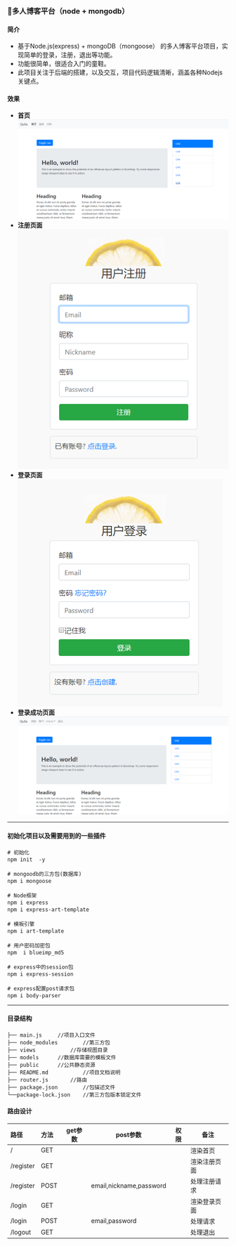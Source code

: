 ### 🍇多人博客平台（node + mongodb）

#### 简介

- 基于Node.js(express) + mongoDB（mongoose） 的多人博客平台项目，实现简单的登录，注册，退出等功能。
- 功能很简单，很适合入门的童鞋。
- 此项目关注于后端的搭建，以及交互，项目代码逻辑清晰，涵盖各种Nodejs关键点。

####  效果

- **首页**
![首页](./public/img/Home.png)
- **注册页面**
![注册页面](./public/img/registerPage.png)
- **登录页面**
![注册页面](./public/img/loginPage.png)
- **登录成功页面**
![注册页面](./public/img/loginHome.png)
***************

####  初始化项目以及需要用到的一些插件

```
# 初始化
npm init  -y 

# mongoodb的三方包(数据库)
npm i mongoose

# Node框架
npm i express
npm i express-art-template

# 模板引擎
npm i art-template

# 用户密码加密包
npm  i blueimp_md5

# express中的session包
npm i express-session

# express配置post请求包
npm i body-parser
```

*****************

####  目录结构

```
├── main.js		//项目入口文件
├── node_modules     	//第三方包
├── views       	//存储视图目录
├── models      //数据库需要的模板文件
├── public	 	//公共静态资源
├── README.md        	//项目文档说明
├── router.js		//路由
├── package.json        //包描述文件
└──package-lock.json    //第三方包版本锁定文件
```

####  路由设计

| 路径      | 方法 | get参数 | post参数                | 权限 | 备注         |
| :-------- | :--- | ------- | ----------------------- | ---- | ------------ |
| /         | GET  |         |                         |      | 渲染首页     |
| /register | GET  |         |                         |      | 渲染注册页面 |
| /register | POST |         | email,nickname,password |      | 处理注册请求 |
| /login    | GET  |         |                         |      | 渲染登录页面 |
| /login    | POST |         | email,password          |      | 处理请求     |
| /logout   | GET  |         |                         |      | 处理退出     |


